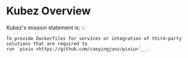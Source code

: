 
# Kubez Overview

Kubez's mission statement is:
::

    To provide Dockerfiles for services or integration of third-party solutions that are required to
    run `pixiu <https://github.com/caoyingjunz/pixiu>`__.
